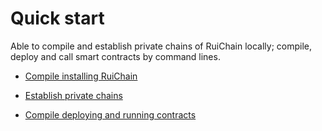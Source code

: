 # Quick start

Able to compile and establish private chains of RuiChain locally; compile, deploy and call smart contracts by command lines.

* [Compile installing RuiChain](../node/install-en.md)

* [Establish private chains](../node/private-chain-en.md)

* [Compile deploying and running contracts](contract-run-en.md)

